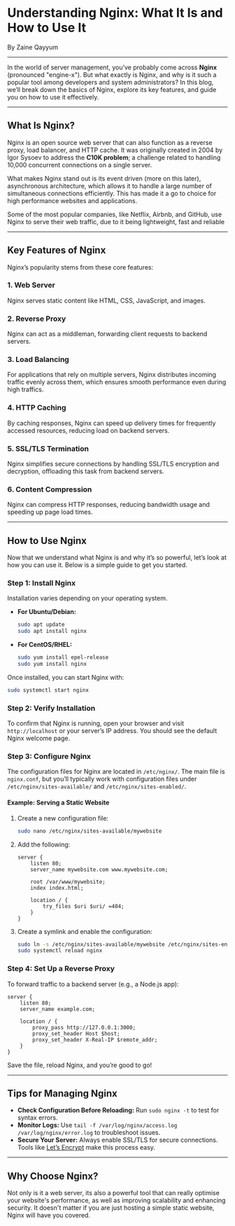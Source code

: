 # Understanding Nginx: What It Is and How to Use It

By Zaine Qayyum

---


In the world of server management, you’ve probably come across **Nginx** (pronounced "engine-x"). But what exactly is Nginx, and why is it such a popular tool among developers and system administrators? In this blog, we’ll break down the basics of Nginx, explore its key features, and guide you on how to use it effectively.

---

## What Is Nginx?

Nginx is an open source web server that can also function as a reverse proxy, load balancer, and HTTP cache. It was originally created in 2004 by Igor Sysoev to address the **C10K problem**; a challenge related to handling 10,000 concurrent connections on a single server.

What makes Nginx stand out is its event driven (more on this later), asynchronous architecture, which allows it to handle a large number of simultaneous connections efficiently. This has made it a go to choice for high performance websites and applications.

Some of the most popular companies, like Netflix, Airbnb, and GitHub, use Nginx to serve their web traffic, due to it being lightweight, fast and reliable

---

## Key Features of Nginx

Nginx’s popularity stems from these core features:

### 1. **Web Server**
Nginx serves static content like HTML, CSS, JavaScript, and images. 

### 2. **Reverse Proxy**
Nginx can act as a middleman, forwarding client requests to backend servers. 

### 3. **Load Balancing**
For applications that rely on multiple servers, Nginx distributes incoming traffic evenly across them, which ensures smooth performance even during high traffics.

### 4. **HTTP Caching**
By caching responses, Nginx can speed up delivery times for frequently accessed resources, reducing load on backend servers.

### 5. **SSL/TLS Termination**
Nginx simplifies secure connections by handling SSL/TLS encryption and decryption, offloading this task from backend servers.

### 6. **Content Compression**
Nginx can compress HTTP responses, reducing bandwidth usage and speeding up page load times.

---

## How to Use Nginx

Now that we understand what Nginx is and why it’s so powerful, let’s look at how you can use it. Below is a simple guide to get you started.

### Step 1: Install Nginx
Installation varies depending on your operating system.

- **For Ubuntu/Debian:**
  ```bash
  sudo apt update
  sudo apt install nginx
  ```

- **For CentOS/RHEL:**
  ```bash
  sudo yum install epel-release
  sudo yum install nginx
  ```

Once installed, you can start Nginx with:
```bash
sudo systemctl start nginx
```

### Step 2: Verify Installation
To confirm that Nginx is running, open your browser and visit `http://localhost` or your server’s IP address. You should see the default Nginx welcome page.

### Step 3: Configure Nginx
The configuration files for Nginx are located in `/etc/nginx/`. 
The main file is `nginx.conf`, but you’ll typically work with configuration files under `/etc/nginx/sites-available/` and `/etc/nginx/sites-enabled/`.

#### Example: Serving a Static Website
1. Create a new configuration file:
   ```bash
   sudo nano /etc/nginx/sites-available/mywebsite
   ```
2. Add the following:
   ```nginx
   server {
       listen 80;
       server_name mywebsite.com www.mywebsite.com;

       root /var/www/mywebsite;
       index index.html;

       location / {
           try_files $uri $uri/ =404;
       }
   }
   ```
3. Create a symlink and enable the configuration:
   ```bash
   sudo ln -s /etc/nginx/sites-available/mywebsite /etc/nginx/sites-enabled/
   sudo systemctl reload nginx
   ```

### Step 4: Set Up a Reverse Proxy
To forward traffic to a backend server (e.g., a Node.js app):
```nginx
server {
    listen 80;
    server_name example.com;

    location / {
        proxy_pass http://127.0.0.1:3000;
        proxy_set_header Host $host;
        proxy_set_header X-Real-IP $remote_addr;
    }
}
```
Save the file, reload Nginx, and you’re good to go!

---

## Tips for Managing Nginx

- **Check Configuration Before Reloading:**
  Run `sudo nginx -t` to test for syntax errors.
- **Monitor Logs:**
  Use `tail -f /var/log/nginx/access.log /var/log/nginx/error.log` to troubleshoot issues.
- **Secure Your Server:**
  Always enable SSL/TLS for secure connections. Tools like [Let’s Encrypt](https://letsencrypt.org/) make this process easy.

---

## Why Choose Nginx?

Not only is it a web server, its also a powerful tool that can really optimise your website's performance, as well as improving scalability and enhancing security. It doesn't matter if you are just hosting a simple static website, Nginx will have you covered.

